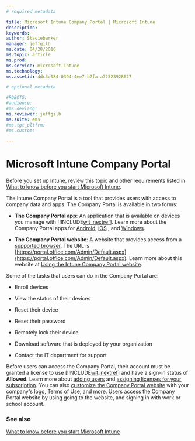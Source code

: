 ```yaml
---
# required metadata

title: Microsoft Intune Company Portal | Microsoft Intune
description:
keywords:
author: Staciebarker
manager: jeffgilb
ms.date: 04/28/2016
ms.topic: article
ms.prod:
ms.service: microsoft-intune
ms.technology:
ms.assetid: 4dc3d084-0394-4ee7-b7fa-a72523928627

# optional metadata

#ROBOTS:
#audience:
#ms.devlang:
ms.reviewer: jeffgilb
ms.suite: ems
#ms.tgt_pltfrm:
#ms.custom:

---
```


# Microsoft Intune Company Portal

Before you set up Intune, review this topic and other requirements listed in [What to know before you start Microsoft Intune](what-to-know-before-you-start-microsoft-intune.md).

The Intune Company Portal is a tool that provides users with access to company data and apps. The Company Portal is available in two forms:

-   **The Company Portal app**: An application that is available on devices you manage with [!INCLUDE[wit_nextref](../includes/wit_nextref_md.md)]. Learn more about the Company Portal apps for [Android](/Intune/EndUser/using-your-android-device-with-intune), [iOS](/Intune/EndUser/using-your-ios-or-mac-os-x-device-with-intune)
, and [Windows](/Intune/EndUser/using-your-windows-device-with-intune).


- **The Company Portal website**: A website that provides access from a [supported browser](supported-web-browsers.md). The URL is [https://portal.office.com/Admin/Default.aspx](https://portal.office.com/Admin/Default.aspx). Learn more about this website at [Using the Intune Company Portal website](/Intune/EndUser/using-the-intune-company-portal-website).

Some of the tasks that users can do in the Company Portal are:

-   Enroll devices

-   View the status of their devices

-   Reset their device

-   Reset their password

-   Remotely lock their device

-   Download software that is deployed by your organization

-   Contact the IT department for support

Before users can access the Company Portal, their account must be granted a license to use [!INCLUDE[wit_nextref](../includes/wit_nextref_md.md)] and have a sign-in status of **Allowed**. Learn more about [adding users](start-with-a-paid-subscription-to-microsoft-intune-step-3.md) and [assigning licenses for your subscription](start-with-a-paid-subscription-to-microsoft-intune-step-4.md). You can also [customize the Company Portal website](start-with-a-paid-subscription-to-microsoft-intune-step-7.md) with your company's logo, Terms of Use, and more. Users access the Company Portal website by using going to the website, and signing in with work or school account.

### See also
[What to know before you start Microsoft Intune](what-to-know-before-you-start-microsoft-intune.md)
